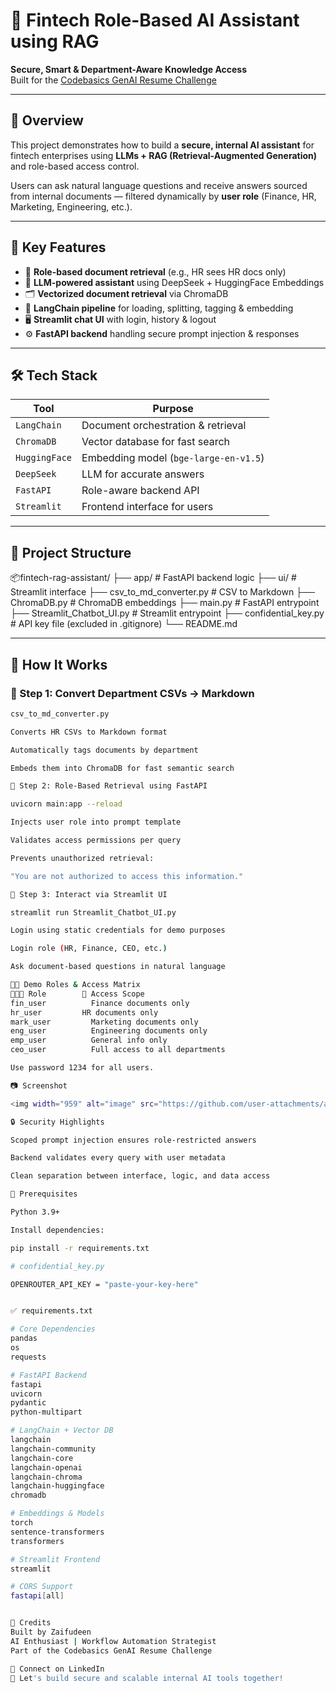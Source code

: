 # 💼 Fintech Role-Based AI Assistant using RAG  
**Secure, Smart & Department-Aware Knowledge Access**  
Built for the [Codebasics GenAI Resume Challenge](https://codebasics.io)

---

## 🚀 Overview

This project demonstrates how to build a **secure, internal AI assistant** for fintech enterprises using **LLMs + RAG (Retrieval-Augmented Generation)** and role-based access control.

Users can ask natural language questions and receive answers sourced from internal documents — filtered dynamically by **user role** (Finance, HR, Marketing, Engineering, etc.).

---

## 📌 Key Features

- 🔐 **Role-based document retrieval** (e.g., HR sees HR docs only)
- 🤖 **LLM-powered assistant** using DeepSeek + HuggingFace Embeddings
- 🗂️ **Vectorized document retrieval** via ChromaDB
- 🧠 **LangChain pipeline** for loading, splitting, tagging & embedding
- 🖥️ **Streamlit chat UI** with login, history & logout
- ⚙️ **FastAPI backend** handling secure prompt injection & responses

---

## 🛠️ Tech Stack

| Tool         | Purpose                            |
|--------------|-------------------------------------|
| `LangChain`  | Document orchestration & retrieval |
| `ChromaDB`   | Vector database for fast search     |
| `HuggingFace`| Embedding model (`bge-large-en-v1.5`) |
| `DeepSeek`   | LLM for accurate answers            |
| `FastAPI`    | Role-aware backend API              |
| `Streamlit`  | Frontend interface for users        |

---

## 🧩 Project Structure

📦fintech-rag-assistant/
├── app/ # FastAPI backend logic
├── ui/ # Streamlit interface
├── csv_to_md_converter.py # CSV to Markdown
├── ChromaDB.py # ChromaDB embeddings
├── main.py # FastAPI entrypoint
├── Streamlit_Chatbot_UI.py # Streamlit entrypoint
├── confidential_key.py # API key file (excluded in .gitignore)
└── README.md


---

## 🧪 How It Works

### 🔁 Step 1: Convert Department CSVs → Markdown

```bash
csv_to_md_converter.py

Converts HR CSVs to Markdown format

Automatically tags documents by department

Embeds them into ChromaDB for fast semantic search

🧠 Step 2: Role-Based Retrieval using FastAPI

uvicorn main:app --reload

Injects user role into prompt template

Validates access permissions per query

Prevents unauthorized retrieval:

"You are not authorized to access this information."

💬 Step 3: Interact via Streamlit UI

streamlit run Streamlit_Chatbot_UI.py

Login using static credentials for demo purposes

Login role (HR, Finance, CEO, etc.)

Ask document-based questions in natural language

🧑‍💻 Demo Roles & Access Matrix
🧑‍🤝‍🧑 Role 	      🔐 Access Scope
fin_user	      Finance documents only
hr_user	        HR documents only
mark_user	      Marketing documents only
eng_user	      Engineering documents only
emp_user	      General info only
ceo_user	      Full access to all departments

Use password 1234 for all users.

📷 Screenshot

<img width="959" alt="image" src="https://github.com/user-attachments/assets/9f15ea73-5f4f-41ae-bb80-32bb9a616564" />

🔒 Security Highlights

Scoped prompt injection ensures role-restricted answers

Backend validates every query with user metadata

Clean separation between interface, logic, and data access

📎 Prerequisites

Python 3.9+

Install dependencies:

pip install -r requirements.txt

# confidential_key.py

OPENROUTER_API_KEY = "paste-your-key-here"


✅ requirements.txt

# Core Dependencies
pandas
os
requests

# FastAPI Backend
fastapi
uvicorn
pydantic
python-multipart

# LangChain + Vector DB
langchain
langchain-community
langchain-core
langchain-openai
langchain-chroma
langchain-huggingface
chromadb

# Embeddings & Models
torch
sentence-transformers
transformers

# Streamlit Frontend
streamlit

# CORS Support
fastapi[all]


🙌 Credits
Built by Zaifudeen
AI Enthusiast | Workflow Automation Strategist
Part of the Codebasics GenAI Resume Challenge

📩 Connect on LinkedIn
🤝 Let's build secure and scalable internal AI tools together!


